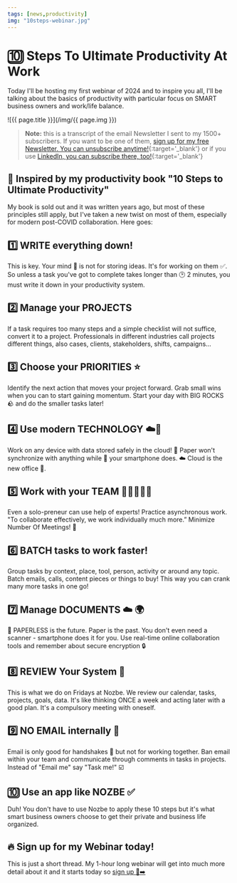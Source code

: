 ```yaml
---
tags: [news,productivity]
img: "10steps-webinar.jpg"
---
```


# 🔟 Steps To Ultimate Productivity At Work

Today I'll be hosting my first webinar of 2024 and to inspire you all, I'll be talking about the basics of productivity with particular focus on SMART business owners and work/life balance.
<!--More-->

![{{ page.title }}](/img/{{ page.img }})

> **Note:** this is a transcript of the email Newsletter I sent to my 1500+ subscribers. If you want to be one of them, [sign up for my free Newsletter. You can unsubscribe anytime!](https://michael.gratis/n){:target='_blank'} or if you use [LinkedIn, you can subscribe there, too!](https://michael.gratis/inn){:target='_blank'}

## 📖 Inspired by my productivity book "10 Steps to Ultimate Productivity"

My book is sold out and it was written years ago, but most of these principles still apply, but I've taken a new twist on most of them, especially for modern post-COVID collaboration. Here goes:

## 1️⃣ WRITE everything down!

This is key. Your mind 🤯 is not for storing ideas. It's for working on them ✅. So unless a task you've got to complete takes longer than 🕑 2 minutes, you must write it down in your productivity system.

## 2️⃣ Manage your PROJECTS

If a task requires too many steps and a simple checklist will not suffice, convert it to a project. Professionals in different industries call projects different things, also cases, clients, stakeholders, shifts, campaigns…

## 3️⃣ Choose your PRIORITIES ⭐️

Identify the next action that moves your project forward. Grab small wins when you can to start gaining momentum. Start your day with BIG ROCKS 🪨 and do the smaller tasks later!

## 4️⃣ Use modern TECHNOLOGY ☁️📲

Work on any device with data stored safely in the cloud! 📃 Paper won't synchronize with anything while 📱 your smartphone does. ☁️ Cloud is the new office 🏢.

## 5️⃣ Work with your TEAM 👩‍💻🧑🏽‍💻

Even a solo-preneur can use help of experts! Practice asynchronous work. "To collaborate effectively, we work individually much more.” Minimize Number Of Meetings! 🤝

## 6️⃣ BATCH tasks to work faster!

Group tasks by context, place, tool, person, activity or around any topic. Batch emails, calls, content pieces or things to buy! This way you can crank many more tasks in one go!

## 7️⃣ Manage DOCUMENTS ☁️ 🌍

📸 PAPERLESS is the future. Paper is the past. You don't even need a scanner - smartphone does it for you. Use real-time online collaboration tools and remember about secure encryption 🔒

## 8️⃣ REVIEW Your System 🤔

This is what we do on Fridays at Nozbe. We review our calendar, tasks, projects, goals, data. It's like thinking ONCE a week and acting later with a good plan. It's a compulsory meeting with oneself.

## 9️⃣ NO EMAIL internally 📧

Email is only good for handshakes 🤝 but not for working together. Ban email within your team and communicate through comments in tasks in projects. Instead of "Email me" say "Task me!" ☑️

## 🔟 Use an app like NOZBE ✅

Duh! You don't have to use Nozbe to apply these 10 steps but it's what smart business owners choose to get their private and business life organized.

## 🔥 Sign up for my Webinar today!

This is just a short thread. My 1-hour long webinar will get into much more detail about it and it starts today so [sign up 🔗➡️](https://michael.gratis/webinar)




[n]: https://michael.gratis/nozbe
[np]: https://michael.gratis/nozbepersonal